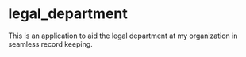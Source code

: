 # legal_department
This is an application to aid the legal department at my organization in seamless record keeping.
